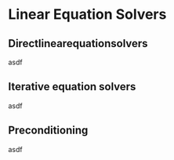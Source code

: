 # Linear Equation Solvers
## Directlinearequationsolvers

asdf

## Iterative equation solvers

asdf

## Preconditioning

asdf